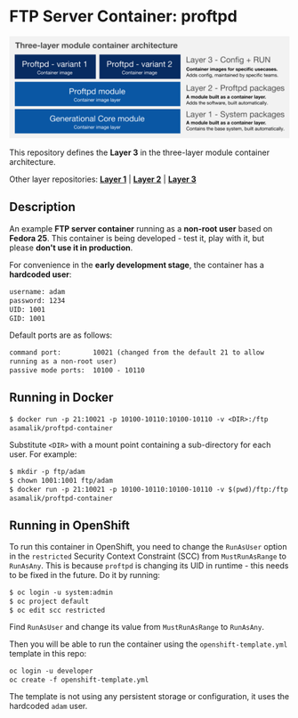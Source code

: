 # FTP Server Container: proftpd

![three-layer-arch](/doc/three-layer-arch.png)

This repository defines the **Layer 3** in the three-layer module container architecture.

Other layer repositories:
[**Layer 1**](https://github.com/asamalik/fake-gen-core-module-image) | 
[**Layer 2**](https://github.com/asamalik/fake-proftpd-module-image) | 
[**Layer 3**](https://github.com/container-images/proftpd)

## Description

An example **FTP server container** running as a **non-root user** based on **Fedora 25**. This container is being developed - test it, play with it, but please **don't use it in production**.

For convenience in the **early development stage**, the container has a **hardcoded user**:

```
username: adam
password: 1234
UID: 1001
GID: 1001
```

Default ports are as follows:

```
command port:        10021 (changed from the default 21 to allow running as a non-root user)
passive mode ports:  10100 - 10110
```

## Running in Docker

```
$ docker run -p 21:10021 -p 10100-10110:10100-10110 -v <DIR>:/ftp asamalik/proftpd-container
```

Substitute `<DIR>` with a mount point containing a sub-directory for each user. For example:

```
$ mkdir -p ftp/adam
$ chown 1001:1001 ftp/adam
$ docker run -p 21:10021 -p 10100-10110:10100-10110 -v $(pwd)/ftp:/ftp asamalik/proftpd-container
```

## Running in OpenShift

To run this container in OpenShift, you need to change the `RunAsUser` option in the `restricted` Security Context Constraint (SCC) from `MustRunAsRange` to `RunAsAny`. This is because `proftpd` is changing its UID in runtime - this needs to be fixed in the future. Do it by running:

```
$ oc login -u system:admin
$ oc project default
$ oc edit scc restricted
```

Find `RunAsUser` and change its value from `MustRunAsRange` to `RunAsAny`.

Then you will be able to run the container using the `openshift-template.yml` template in this repo:

```
oc login -u developer
oc create -f openshift-template.yml
```

The template is not using any persistent storage or configuration, it uses the hardcoded `adam` user.
